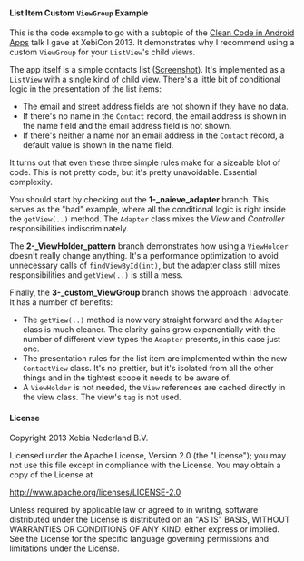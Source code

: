 #### List Item Custom `ViewGroup` Example

This is the code example to go with a subtopic of the [Clean Code in Android
Apps][1] talk I gave at XebiCon 2013. It demonstrates why I recommend using a
custom `ViewGroup` for your `ListView`'s child views.

The app itself is a simple contacts list ([Screenshot][screenshot]). 
It's implemented as a `ListView` with a single kind of child view. There's a
little bit of conditional logic in the presentation of the list items:

* The email and street address fields are not shown if they have no data.
* If there's no name in the `Contact` record, the email address is shown in the
  name field and the email address field is not shown.
* If there's neither a name nor an email address in the `Contact` record, a
  default value is shown in the name field.

It turns out that even these three simple rules make for a sizeable blot of
code. This is not pretty code, but it's pretty unavoidable. Essential
complexity.

You should start by checking out the **1-_naieve_adapter** branch. This serves
as the "bad" example, where all the conditional logic is right inside the
`getView(..)` method. The `Adapter` class mixes the *View* and *Controller*
responsibilities indiscriminately.

The **2-_ViewHolder_pattern** branch demonstrates how using a `ViewHolder`
doesn't really change anything. It's a performance optimization to avoid
unnecessary calls of `findViewById(int)`, but the adapter class still mixes
responsibilities and `getView(..)` is still a mess.

Finally, the **3-_custom_ViewGroup** branch shows the approach I advocate. It
has a number of benefits:

* The `getView(..)` method is now very straight forward and the `Adapter` class
  is much cleaner. The clarity gains grow exponentially with the number of
  different view types the `Adapter` presents, in this case just one.
* The presentation rules for the list item are implemented within the new
  `ContactView` class.  It's no prettier, but it's isolated from all the other
  things and in the tightest scope it needs to be aware of.
* A `ViewHolder` is not needed, the `View` references are cached directly in the
  view class. The view's `tag` is not used.

[1]: http://www.xebicon.nl/workshops/clean-code-in-android-apps
[screenshot]: https://raw.github.com/xebia/xebicon-2013__cc-in-aa/master/Framed_Screenshot.png

#### License

Copyright 2013 Xebia Nederland B.V.

Licensed under the Apache License, Version 2.0 (the "License");
you may not use this file except in compliance with the License.
You may obtain a copy of the License at

  http://www.apache.org/licenses/LICENSE-2.0

Unless required by applicable law or agreed to in writing, software
distributed under the License is distributed on an "AS IS" BASIS,
WITHOUT WARRANTIES OR CONDITIONS OF ANY KIND, either express or implied.
See the License for the specific language governing permissions and
limitations under the License.

